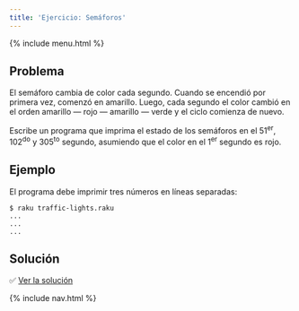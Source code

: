 ```yaml
---
title: 'Ejercicio: Semáforos'
---
```


{% include menu.html %}

## Problema

El semáforo cambia de color cada segundo. Cuando se encendió por primera vez, comenzó en amarillo. Luego, cada segundo el color cambió en el orden amarillo — rojo — amarillo — verde y el ciclo comienza de nuevo.

Escribe un programa que imprima el estado de los semáforos en el 51<sup>er</sup>, 102<sup>do</sup> y 305<sup>to</sup> segundo, asumiendo que el color en el 1<sup>er</sup> segundo es rojo.

## Ejemplo

El programa debe imprimir tres números en líneas separadas:

```console
$ raku traffic-lights.raku
...
...
...
```

## Solución

✅ [Ver la solución](solution)

{% include nav.html %}